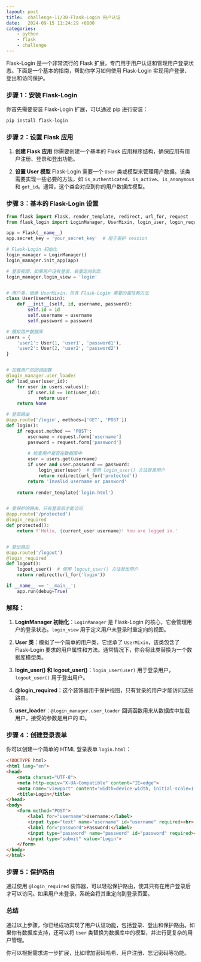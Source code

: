 ```yaml
---
layout: post
title:  challenge-11/30-Flask-Login ⽤户认证
date:   2024-09-15 11:24:29 +0800
categories: 
    - python 
    - flask
    - challenge
---
```


Flask-Login 是一个非常流行的 Flask 扩展，专门用于用户认证和管理用户登录状态。下面是一个基本的指南，帮助你学习如何使用 Flask-Login 实现用户登录、登出和访问保护。

### 步骤 1：安装 Flask-Login
你首先需要安装 Flask-Login 扩展，可以通过 pip 进行安装：
```bash
pip install flask-login
```

### 步骤 2：设置 Flask 应用

1. **创建 Flask 应用**
   你需要创建一个基本的 Flask 应用程序结构，确保应用有用户注册、登录和登出功能。
   
2. **设置 User 模型**
   Flask-Login 需要一个 `User` 类或模型来管理用户数据。该类需要实现一些必要的方法，如 `is_authenticated`、`is_active`、`is_anonymous` 和 `get_id`。通常，这个类会对应到你的用户数据库模型。

### 步骤 3：基本的 Flask-Login 设置

```python
from flask import Flask, render_template, redirect, url_for, request
from flask_login import LoginManager, UserMixin, login_user, login_required, logout_user, current_user

app = Flask(__name__)
app.secret_key = 'your_secret_key'  # 用于保护 session

# Flask-Login 初始化
login_manager = LoginManager()
login_manager.init_app(app)

# 登录视图，如果用户没有登录，会重定向到此
login_manager.login_view = 'login'


# 用户类，继承 UserMixin，包含 Flask-Login 需要的属性和方法
class User(UserMixin):
    def __init__(self, id, username, password):
        self.id = id
        self.username = username
        self.password = password

# 模拟用户数据库
users = {
    'user1': User(1, 'user1', 'password1'),
    'user2': User(2, 'user2', 'password2')
}


# 加载用户的回调函数
@login_manager.user_loader
def load_user(user_id):
    for user in users.values():
        if user.id == int(user_id):
            return user
    return None

# 登录路由
@app.route('/login', methods=['GET', 'POST'])
def login():
    if request.method == 'POST':
        username = request.form['username']
        password = request.form['password']
        
        # 检查用户是否在数据库中
        user = users.get(username)
        if user and user.password == password:
            login_user(user)  # 使用 login_user() 方法登录用户
            return redirect(url_for('protected'))
        return 'Invalid username or password'
    
    return render_template('login.html')


# 受保护的路由，只有登录后才能访问
@app.route('/protected')
@login_required
def protected():
    return f'Hello, {current_user.username}! You are logged in.'


# 登出路由
@app.route('/logout')
@login_required
def logout():
    logout_user()  # 使用 logout_user() 方法登出用户
    return redirect(url_for('login'))

if __name__ == '__main__':
    app.run(debug=True)
```

### 解释：

1. **LoginManager 初始化**：`LoginManager` 是 Flask-Login 的核心，它会管理用户的登录状态。`login_view` 用于定义用户未登录时重定向的视图。

2. **User 类**：模拟了一个简单的用户类，它继承了 `UserMixin`，该类包含了 Flask-Login 要求的用户属性和方法。通常情况下，你会将此类替换为一个数据库模型类。

3. **login_user() 和 logout_user()**：`login_user(user)` 用于登录用户，`logout_user()` 用于登出用户。

4. **@login_required**：这个装饰器用于保护视图，只有登录的用户才能访问这些路由。

5. **user_loader**：`@login_manager.user_loader` 回调函数用来从数据库中加载用户，接受的参数是用户的 ID。

### 步骤 4：创建登录表单

你可以创建一个简单的 HTML 登录表单 `login.html`：

```html
<!DOCTYPE html>
<html lang="en">
<head>
    <meta charset="UTF-8">
    <meta http-equiv="X-UA-Compatible" content="IE=edge">
    <meta name="viewport" content="width=device-width, initial-scale=1.0">
    <title>Login</title>
</head>
<body>
    <form method="POST">
        <label for="username">Username:</label>
        <input type="text" name="username" id="username" required><br>
        <label for="password">Password:</label>
        <input type="password" name="password" id="password" required><br>
        <input type="submit" value="Login">
    </form>
</body>
</html>
```

### 步骤 5：保护路由
通过使用 `@login_required` 装饰器，可以轻松保护路由，使其只有在用户登录后才可以访问。如果用户未登录，系统会将其重定向到登录页面。

### 总结
通过以上步骤，你已经成功实现了用户认证功能，包括登录、登出和保护路由。如果你有数据库支持，还可以将 `User` 类替换为数据库中的模型，并进行更复杂的用户管理。

你可以根据需求进一步扩展，比如增加密码哈希、用户注册、忘记密码等功能。